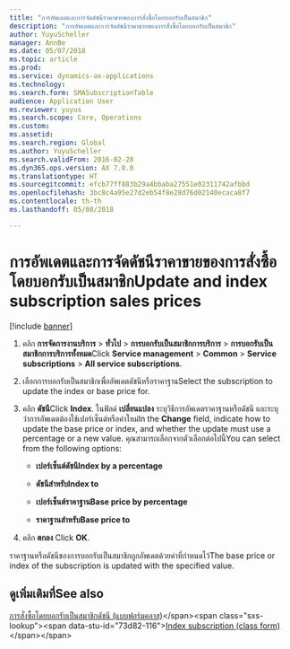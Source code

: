 ```yaml
---
title: "การอัพเดตและการจัดดัชนีราคาขายของการสั่งซื้อโดยบอกรับเป็นสมาชิก"
description: "การอัพเดตและการจัดดัชนีราคาขายของการสั่งซื้อโดยบอกรับเป็นสมาชิก"
author: YuyuScheller
manager: AnnBe
ms.date: 05/07/2018
ms.topic: article
ms.prod: 
ms.service: dynamics-ax-applications
ms.technology: 
ms.search.form: SMASubscriptionTable
audience: Application User
ms.reviewer: yuyus
ms.search.scope: Core, Operations
ms.custom: 
ms.assetid: 
ms.search.region: Global
ms.author: YuyuScheller
ms.search.validFrom: 2016-02-28
ms.dyn365.ops.version: AX 7.0.0
ms.translationtype: HT
ms.sourcegitcommit: efcb77ff883b29a4bbaba27551e02311742afbbd
ms.openlocfilehash: 3bc8c4a95e27d2eb54f8e28d76d02140ecaca8f7
ms.contentlocale: th-th
ms.lasthandoff: 05/08/2018

---
```



# <a name="update-and-index-subscription-sales-prices"></a><span data-ttu-id="73d82-103">การอัพเดตและการจัดดัชนีราคาขายของการสั่งซื้อโดยบอกรับเป็นสมาชิก</span><span class="sxs-lookup"><span data-stu-id="73d82-103">Update and index subscription sales prices</span></span> 

[!include [banner](../includes/banner.md)]


1.  <span data-ttu-id="73d82-104">คลิก **การจัดการงานบริการ** \> **ทั่วไป** \> **การบอกรับเป็นสมาชิกการบริการ** \> **การบอกรับเป็นสมาชิกการบริการทั้งหมด**</span><span class="sxs-lookup"><span data-stu-id="73d82-104">Click **Service management** \> **Common** \> **Service subscriptions** \> **All service subscriptions**.</span></span>

2.  <span data-ttu-id="73d82-105">เลือกการบอกรับเป็นสมาชิกเพื่ออัพเดตดัชนีหรือราคาฐาน</span><span class="sxs-lookup"><span data-stu-id="73d82-105">Select the subscription to update the index or base price for.</span></span>

3.  <span data-ttu-id="73d82-106">คลิก **ดัชนี**</span><span class="sxs-lookup"><span data-stu-id="73d82-106">Click **Index**.</span></span> <span data-ttu-id="73d82-107">ในฟิลด์ **เปลี่ยนแปลง** ระบุวิธีการอัพเดตราคาฐานหรือดัชนี และระบุว่าการอัพเดตต้องใช้เปอร์เซ็นต์หรือค่าใหม่</span><span class="sxs-lookup"><span data-stu-id="73d82-107">In the **Change** field, indicate how to update the base price or index, and whether the update must use a percentage or a new value.</span></span> <span data-ttu-id="73d82-108">คุณสามารถเลือกจากตัวเลือกต่อไปนี้</span><span class="sxs-lookup"><span data-stu-id="73d82-108">You can select from the following options:</span></span>
    
      - <span data-ttu-id="73d82-109">**เปอร์เซ็นต์ดัชนี**</span><span class="sxs-lookup"><span data-stu-id="73d82-109">**Index by a percentage**</span></span>
    
      - <span data-ttu-id="73d82-110">**ดัชนีสำหรับ**</span><span class="sxs-lookup"><span data-stu-id="73d82-110">**Index to**</span></span>
    
      - <span data-ttu-id="73d82-111">**เปอร์เซ็นต์ราคาฐาน**</span><span class="sxs-lookup"><span data-stu-id="73d82-111">**Base price by percentage**</span></span>
    
      - <span data-ttu-id="73d82-112">**ราคาฐานสำหรับ**</span><span class="sxs-lookup"><span data-stu-id="73d82-112">**Base price to**</span></span>

4.  <span data-ttu-id="73d82-113">คลิก **ตกลง** </span><span class="sxs-lookup"><span data-stu-id="73d82-113">Click **OK**.</span></span>

<span data-ttu-id="73d82-114">ราคาฐานหรือดัชนีของการบอกรับเป็นสมาชิกถูกอัพเดตด้วยค่าที่กำหนดไว้</span><span class="sxs-lookup"><span data-stu-id="73d82-114">The base price or index of the subscription is updated with the specified value.</span></span>

## <a name="see-also"></a><span data-ttu-id="73d82-115">ดูเพิ่มเติมที่</span><span class="sxs-lookup"><span data-stu-id="73d82-115">See also</span></span>

<span data-ttu-id="73d82-116">[การสั่งซื้อโดยบอกรับเป็นสมาชิกดัชนี (แบบฟอร์มคลาส)](https://technet.microsoft.com/en-us/library/aa558579\(v=ax.60\))</span><span class="sxs-lookup"><span data-stu-id="73d82-116">[Index subscription (class form)](https://technet.microsoft.com/en-us/library/aa558579\(v=ax.60\))</span></span>

  



